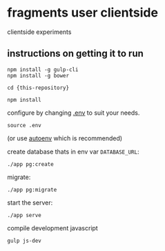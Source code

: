# fragments user clientside

clientside experiments

## instructions on getting it to run

```
npm install -g gulp-cli
npm install -g bower
```

```
cd {this-repository}
```

```
npm install
```

configure by changing [.env](.env) to suit your needs.

```
source .env
```
(or use [autoenv](https://github.com/kennethreitz/autoenv) which is recommended)

create database thats in env var `DATABASE_URL`:
```
./app pg:create
```

migrate:
```
./app pg:migrate
```

start the server:
```
./app serve
```

compile development javascript
```
gulp js-dev
```
